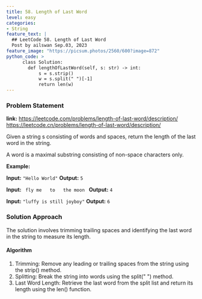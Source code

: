 ```yaml
---
title: 58. Length of Last Word
level: easy
categories:
- String
feature_text: |
  ## LeetCode 58. Length of Last Word
  Post by ailswan Sep.03, 2023
feature_image: "https://picsum.photos/2560/600?image=872"
python_code: >
      class Solution:
        def lengthOfLastWord(self, s: str) -> int:
            s = s.strip()
            w = s.split(" ")[-1]
            return len(w)
---
```


### Problem Statement
**link:**
https://leetcode.com/problems/length-of-last-word/description/
https://leetcode.cn/problems/length-of-last-word/description/

Given a string s consisting of words and spaces, return the length of the last word in the string.

A word is a maximal 
substring consisting of non-space characters only.


**Example:**

**Input:** `"Hello World"`
**Output:** `5`

**Input:** `  fly me   to   the moon  `
**Output:** `4`

**Input:** `"luffy is still joyboy"`
**Output:** `6`


### Solution Approach

The solution involves trimming trailing spaces and identifying the last word in the string to measure its length.

#### Algorithm

1. Trimming: Remove any leading or trailing spaces from the string using the strip() method.
2. Splitting: Break the string into words using the split(" ") method.
3. Last Word Length: Retrieve the last word from the split list and return its length using the len() function. 
